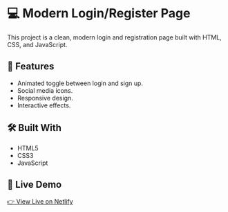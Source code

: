 # 💻 Modern Login/Register Page

This project is a clean, modern login and registration page built with HTML, CSS, and JavaScript.

## 🚀 Features
- Animated toggle between login and sign up.<br>
- Social media icons.<br>
- Responsive design.<br>
- Interactive effects.<br>

## 🛠️ Built With
- HTML5<br>
- CSS3<br>
- JavaScript<br>

## 🔗 Live Demo
[👉 View Live on Netlify](https://moderm-login-register-page.netlify.app/)


